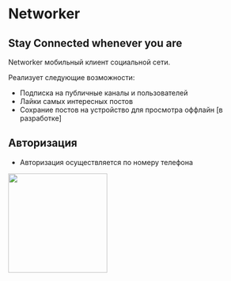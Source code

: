 # Networker
## Stay Connected whenever you are

Networker мобильный клиент социальной сети.

Реализует следующие возможности:
- Подписка на публичные каналы и пользователей
- Лайки самых интересных постов
- Сохрание постов на устройство для просмотра оффлайн [в разработке]

## Авторизация

- Авторизация осуществляется по номеру телефона
<img src="https://i.ibb.co/qxpQxML/Simulator-Screen-Shot-i-Phone-13-mini-2021-11-15-at-21-04-43.png" width="200" />
